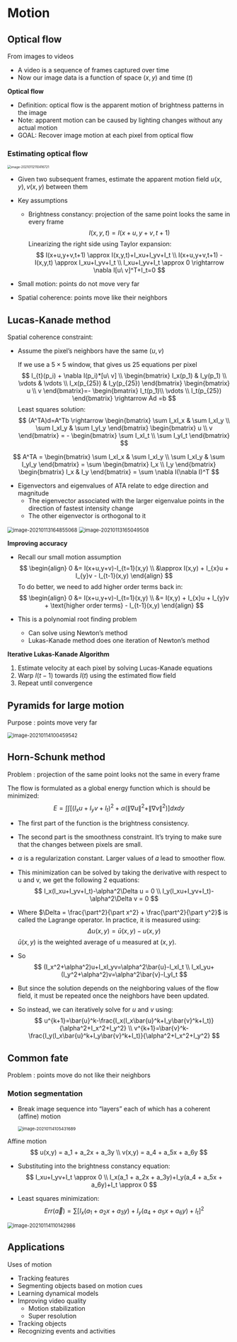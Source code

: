 # Motion

## Optical flow

From images to videos

* A video is a sequence of frames captured over time
* Now our image data is a function of space $(x, y)$ and time $(t)$

**Optical flow**

* Definition: optical flow is the apparent motion of brightness patterns in the image
* Note: apparent motion can be caused by lighting changes without any actual motion
* GOAL: Recover image motion at each pixel from optical flow

### Estimating optical flow

<img src="ch9.assets/image-20210112110416721.png" alt="image-20210112110416721" style="zoom: 50%;" />

* Given two subsequent frames, estimate the apparent motion field $u(x,y), v(x,y)$ between them

* Key assumptions

  * Brightness constancy: projection of the same point looks the same in every frame
    $$
    I(x,y,t) = I(x+u,y+v,t+1)
    $$
    Linearizing the right side using Taylor expansion:
    $$
    I(x+u,y+v,t+1) \approx I(x,y,t)+I_xu+I_yv+I_t \\
    I(x+u,y+v,t+1) - I(x,y,t) \approx I_xu+I_yv+I_t \\
    I_xu+I_yv+I_t \approx 0 \rightarrow \nabla I[u\ v]^T+I_t=0
    $$
  
* Small motion: points do not move very far
  
* Spatial coherence: points move like their neighbors

## Lucas-Kanade method

Spatial coherence constraint:

* Assume the pixel’s neighbors have the same $(u,v)$

   If we use a $5\times 5$ window, that gives us 25 equations per pixel
  $$
  I_{t}(p_i) + \nabla I(p_i)*[u\ v] \\
  \begin{bmatrix}
  I_x(p_1)  & I_y(p_1) \\
  \vdots  & \vdots \\
  I_x(p_{25}) & I_y(p_{25})
  \end{bmatrix}
  \begin{bmatrix}
   u \\
   v
  \end{bmatrix}=-
  \begin{bmatrix}
   I_t(p_1)\\
    \vdots \\
    I_t(p_{25})
  \end{bmatrix} \rightarrow Ad =b
  $$
  Least squares solution:
  $$
  (A^TA)d=A^Tb \rightarrow
  \begin{bmatrix}
   \sum I_xI_x & \sum I_xI_y \\
   \sum I_xI_y & \sum I_yI_y
  \end{bmatrix}
  \begin{bmatrix}
   u \\
   v
  \end{bmatrix} = -
  \begin{bmatrix}
   \sum I_xI_t \\
   \sum I_yI_t
  \end{bmatrix}
  $$

$$
A^TA = \begin{bmatrix}
 \sum I_xI_x & \sum I_xI_y \\
 \sum I_xI_y & \sum I_yI_y
\end{bmatrix} = \sum
\begin{bmatrix}
 I_x \\
 I_y
\end{bmatrix}
\begin{bmatrix}
 I_x & I_y
\end{bmatrix} = \sum \nabla I(\nabla I)^T
$$

* Eigenvectors and eigenvalues of ATA relate to edge direction and magnitude
  * The eigenvector associated with the larger eigenvalue points in the direction of fastest intensity change
  * The other eigenvector is orthogonal to it

<img src="ch9.assets/image-20210113164855068.png" alt="image-20210113164855068" style="zoom:80%;" />

<img src="ch9.assets/image-20210113165049508.png" alt="image-20210113165049508" style="zoom:80%;" />

**Improving accuracy**

* Recall our small motion assumption
  $$
  \begin{align}
  0 &= I(x+u,y+v)-I_{t=1}(x,y) \\
  &\approx I(x,y) + I_{x}u + I_{y}v - I_{t-1}(x,y)
  \end{align}
  $$
  To do better, we need to add higher order terms back in:
  $$
  \begin{align}
  0 &= I(x+u,y+v)-I_{t=1}(x,y) \\
  &= I(x,y) + I_{x}u + I_{y}v + \text{higher order terms} - I_{t-1}(x,y)
  \end{align}
  $$

* This is a polynomial root finding problem

  * Can solve using Newton’s method
  * Lukas-Kanade method does one iteration of Newton’s method

**Iterative Lukas-Kanade Algorithm**

1. Estimate velocity at each pixel by solving Lucas-Kanade equations
2. Warp $I(t-1)$ towards $I(t)$ using the estimated flow field
3. Repeat until convergence

## Pyramids for large motion

Purpose : points  move very far

<img src="ch9.assets/image-20210114100459542.png" alt="image-20210114100459542" style="zoom:80%;" />

## Horn-Schunk method

Problem : projection of the same point looks not the same in every frame

The flow is formulated as a global energy function which is should be minimized:
$$
E = \int\int [(I_xu+I_yv+I_t)^2+\alpha(\|\nabla u\|^2+\|\nabla v\|^2)]dxdy
$$

* The first part of the function is the brightness consistency.

* The second part is the smoothness constraint. It’s trying to make sure that the changes between pixels are small.

* $\alpha$ is a regularization constant. Larger values of 𝛼 lead to smoother flow.

* This minimization can be solved by taking the derivative with respect to u and v, we get the following 2 equations:
  $$
  I_x(I_xu+I_yv+I_t)-\alpha^2\Delta u = 0 \\
  I_y(I_xu+I_yv+I_t)-\alpha^2\Delta v = 0 
  $$

* Where $\Delta = \frac{\part^2}{\part x^2} + \frac{\part^2}{\part y^2}$ is called the Lagrange operator. In practice, it is measured using:
  $$
  \Delta u(x,y) = \bar{u}(x,y) - u(x,y)
  $$
  $\bar{u}(x,y)$ is the weighted average of u measured at $(x,y)$.

* So
  $$
  (I_x^2+\alpha^2)u+I_xI_yv=\alpha^2\bar{u}-I_xI_t \\
  I_xI_yu+(I_y^2+\alpha^2)v=\alpha^2\bar{v}-I_yI_t
  $$

* But since the solution depends on the neighboring values of the flow field, it must be repeated once the neighbors have been updated.

* So instead, we can iteratively solve for $u$ and $v$ using:
  $$
  u^{k+1}=\bar{u}^k-\frac{I_x(I_x\bar{u}^k+I_y\bar{v}^k+I_t)}{\alpha^2+I_x^2+I_y^2} \\
  v^{k+1}=\bar{v}^k-\frac{I_y(I_x\bar{u}^k+I_y\bar{v}^k+I_t)}{\alpha^2+I_x^2+I_y^2}
  $$

## Common fate

Problem : points move do not like their neighbors

### Motion segmentation

* Break image sequence into “layers” each of which has a coherent (affine) motion

  <img src="ch9.assets/image-20210114105431689.png" alt="image-20210114105431689" style="zoom: 67%;" />

Affine motion
$$
u(x,y) = a_1 + a_2x + a_3y \\
v(x,y) = a_4 + a_5x + a_6y
$$

* Substituting into the brightness constancy equation:
  $$
  I_xu+I_yv+I_t \approx 0 \\
  I_x(a_1 + a_2x + a_3y)+I_y(a_4 + a_5x + a_6y)+I_t \approx 0
  $$

* Least squares minimization:
  $$
  Err(\vec{a})=\sum [I_x(a_1 + a_2x + a_3y)+I_y(a_4 + a_5x + a_6y)+I_t]^2
  $$

<img src="ch9.assets/image-20210114110142986.png" alt="image-20210114110142986" style="zoom:80%;" />

## Applications

Uses of motion

* Tracking features
* Segmenting objects based on motion cues
* Learning dynamical models
* Improving video quality
  * Motion stabilization
  * Super resolution
* Tracking objects
* Recognizing events and activities